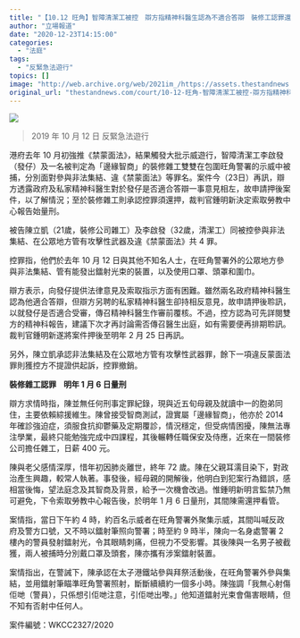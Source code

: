 ```yaml
---
title: "【10.12 旺角】智障清潔工被控　辯方指精神科醫生認為不適合答辯　裝修工認罪還押"
author: "立場報道"
date: "2020-12-23T14:15:00"
categories:
  - "法庭"
tags:
  - "反緊急法遊行"
topics: []
image: "http://web.archive.org/web/2021im_/https://assets.thestandnews.com/media/photos/20191012-07_1aeCY.png"
original_url: "thestandnews.com/court/10-12-旺角-智障清潔工被控-辯方指精神科醫生認為不適合答辯-裝修工認罪還押"
---
```

![](http://web.archive.org/web/2021im_/https://assets.thestandnews.com/media/photos/20191012-07_1aeCY.png)
> 2019 年 10 月 12 日 反緊急法遊行

港府去年 10 月初強推《禁蒙面法》，結果觸發大批示威遊行，智障清潔工李啟發（發仔）及一名被判定為「邊緣智商」的裝修雜工雙雙在包圍旺角警署的示威中被捕，分別面對參與非法集結、違《禁蒙面法》等罪名。案件今（23日）再訊，辯方透露政府及私家精神科醫生對於發仔是否適合答辯一事意見相左，故申請押後案件，以了解情況；至於裝修雜工則承認控罪須還押，裁判官鍾明新決定索取勞教中心報告始量刑。

被告陳立凱（21歲，裝修公司雜工）及李啟發（32歲，清潔工）同被控參與非法集結、在公眾地方管有攻擊性武器及違《禁蒙面法》共 4 罪。

控罪指，他們於去年 10 月 12 日與其他不知名人士，在旺角警署外的公眾地方參與非法集結、管有能發出鐳射光束的裝置，以及使用口罩、頭罩和圍巾。

辯方表示，向發仔提供法律意見及索取指示方面有困難。雖然兩名政府精神科醫生認為他適合答辯，但辯方另聘的私家精神科醫生卻持相反意見，故申請押後聆訊，以就發仔是否適合受審，傳召精神科醫生作審前覆核。不過，控方認為可先詳閱雙方的精神科報告，建議下次才再討論需否傳召醫生出庭，如有需要便再排期聆訊。裁判官鍾明新遂將案件押後至明年 2 月 25 日再訊。

另外，陳立凱承認非法集結及在公眾地方管有攻擊性武器罪，餘下一項違反蒙面法罪則獲控方不提證供起訴，控罪撤銷。

**裝修雜工認罪    明年 1 月 6 日量刑**

辯方求情時指，陳並無任何刑事定罪紀錄，現與近五旬母親及就讀中一的胞弟同住，主要依賴綜援維生。陳曾接受智商測試，證實屬「邊緣智商」，他亦於 2014 年確診強迫症，須服食抗抑鬱藥及定期覆診，情況穩定，但受病情困擾，陳無法專注學業，最終只能勉強完成中四課程，其後輾轉任職保安及侍應，近來在一間裝修公司擔任雜工，日薪 400 元。

陳與老父感情深厚，惜年初因肺炎離世，終年 72 歲。陳在父親耳濡目染下，對政治產生興趣，較常人執著。事發後，經母親的開解後，他明白到犯案行為錯誤，感相當後悔，望法庭念及其智商及背景，給予一次機會改過。惟鍾明新明言監禁乃無可避免，下令索取勞教中心報告後，於明年 1 月 6 日量刑，其間陳需還押看管。

案情指，當日下午約 4 時，約百名示威者在旺角警署外聚集示威，其間叫喊反政府及警方口號，又不時以鐳射筆照向警署；時至約 9 時半，陳向一名身處警署 2 樓內的警員發射鐳射光，令其眼睛刺痛，但視力不受影響。其後陳與一名男子被截獲，兩人被捕時分別戴口罩及頭套，陳亦攜有涉案鐳射裝置。

案情指出，在警誡下，陳承認在太子港鐵站參與拜祭活動後，在旺角警署外參與集結，並用鐳射筆瞄準旺角警署照射，斷斷續續約一個多小時。陳強調「我無心射傷佢哋（警員），只係想引佢哋注意，引佢哋出嚟。」他知道鐳射光束會傷害眼睛，但不知有否射中任何人。

案件編號：WKCC2327/2020